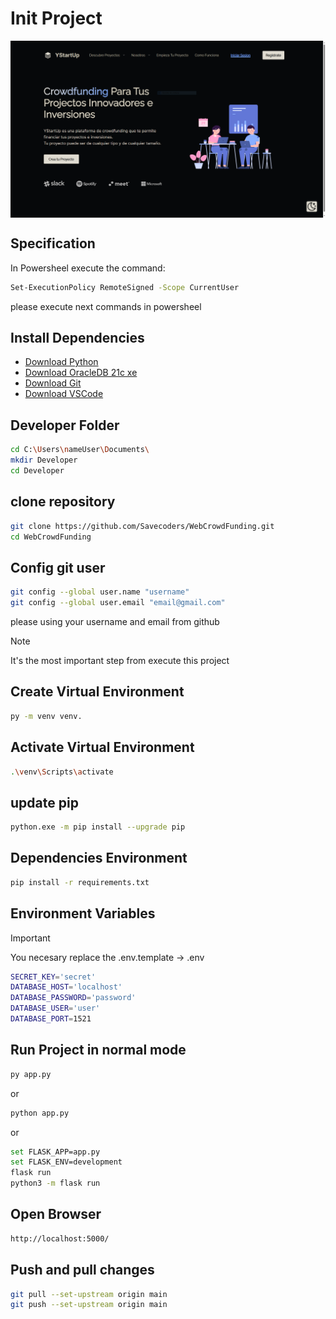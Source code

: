 # Init Project

<img
 align="center"
 src="assets/PagePreview.png"
 alt="Page Preview"
/>

## Specification

In Powersheel execute the command:

```sh
Set-ExecutionPolicy RemoteSigned -Scope CurrentUser ​
```

please execute next commands in powersheel

## Install Dependencies

* [Download Python](https://www.python.org/downloads/windows/)
* [Download OracleDB 21c xe](https://www.oracle.com/database/technologies/xe-downloads.html)
* [Download Git](https://git-scm.com/download/win)
* [Download VSCode](https://code.visualstudio.com/download)

## Developer Folder

```sh
cd C:\Users\nameUser\Documents\ 
mkdir Developer 
cd Developer
```

## clone repository

```sh
git clone https://github.com/Savecoders/WebCrowdFunding.git
cd WebCrowdFunding
```

## Config git user

```sh
git config --global user.name "username"
git config --global user.email "email@gmail.com"
```

please using your username and email from github

> [!NOTE]
> It's the most important step from execute this project

## Create Virtual Environment

```sh
py -m venv venv.
```

## Activate Virtual Environment

```sh
.\venv\Scripts\activate
```

## update pip

```sh
python.exe -m pip install --upgrade pip

```

## Dependencies Environment

```sh
pip install -r requirements.txt
```

## Environment Variables

> [!IMPORTANT]
> You necesary replace the .env.template -> .env

```sh
SECRET_KEY='secret'
DATABASE_HOST='localhost'
DATABASE_PASSWORD='password'
DATABASE_USER='user'
DATABASE_PORT=1521
```

## Run Project in normal mode

```sh
py app.py
```

or

```sh
python app.py
```

or

```sh
set FLASK_APP=app.py 
set FLASK_ENV=development 
flask run
python3 -m flask run
```

## Open Browser

```sh
http://localhost:5000/
```

## Push and pull changes

```sh
git pull --set-upstream origin main
git push --set-upstream origin main
```
